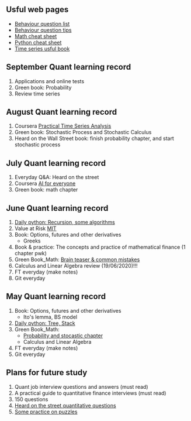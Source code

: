 ## Usful web pages
* [Behaviour question list](https://sugarac.gitbooks.io/high-frequency-interview-questions-and-answers/content/bqhen-quan.html?from=groupmessage&isappinstalled=0#how-do-you-deal-with-conflicts)
* [Behaviour question tips](https://www.1point3acres.com/bbs/thread-642741-1-1.html)
* [Math cheat sheet](https://github.com/FavioVazquez/ds-cheatsheets/tree/master/Math_Calculus)
* [Python cheat sheet](https://elitedatascience.com/python-cheat-sheet)
* [Time series usful book](https://otexts.com/fpp2/autocorrelation.html)

## September Quant learning record
1. Applications and online tests
2. Green book: Probability
3. Review time series

## August Quant learning record
1. Coursera [Practical Time Series Analysis](https://www.coursera.org/learn/practical-time-series-analysis/home/welcome)
2. Green book: Stochastic Process and Stochastic Calculus
3. Heard on the Wall Street book: finish probability chapter, and start stochastic process

## July Quant learning record
1. Everyday Q&A: Heard on the street
2. Coursera [AI for everyone](https://www.coursera.org/learn/ai-for-everyone/home/welcome)
3. Green book: math chapter

## June Quant learning record
 1. [Daily python: Recursion, some algorithms](https://github.com/QinmengLUAN/Daily_Python_Coding)
 1. Value at Risk [MIT](https://www.youtube.com/watch?v=92WaNz9mPeY)
 1. Book: Options, futures and other derivatives
    * Greeks
 1. Book & practice: The concepts and practice of mathematical finance (1 chapter pwk)
 2. Green Book_Math: [Brain teaser & common mistakes](https://github.com/QinmengLUAN/Quant-Data/tree/master/Quant)
 3. Calculus and Linear Algebra review (19/06/2020)!!!
 3. FT everyday (make notes)
 4. Git everyday

## May Quant learning record
 1. Book: Options, futures and other derivatives
    * Ito's lemma, BS model
 1. [Daily python: Tree, Stack](https://github.com/QinmengLUAN/Daily_Python_Coding)
 1. Green Book_Math: 
    * [Probability and stocastic chapter](https://github.com/QinmengLUAN/Quant-Data/tree/master/Quant)
    * Calculus and Linear Algebra
 1. FT everyday (make notes)
 2. Git everyday
 
## Plans for future study 
 1. Quant job interview questions and answers (must read)
 2. A practical guide to quantitative finance interviews (must read)
 3. 150 questions
 4. [Heard on the street quantitative questions](https://docs.google.com/viewer?a=v&pid=sites&srcid=bWl0ci5paXRtLmFjLmlufGNpdmlsfGd4OjZkYWM5OWM5ZmE3ZWFmY2E)
 5. [Some practice on puzzles](http://puzzles.nigelcoldwell.co.uk/)

 
 
